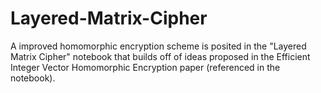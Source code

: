 # Layered-Matrix-Cipher

A improved homomorphic encryption scheme is posited in the "Layered Matrix Cipher" notebook that builds off of ideas
proposed in the Efficient Integer Vector Homomorphic Encryption paper (referenced in the notebook).
